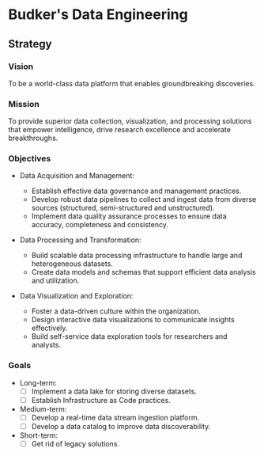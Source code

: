 # Budker's Data Engineering

## Strategy

### Vision

To be a world-class data platform that enables groundbreaking discoveries.

### Mission

To provide superior data collection, visualization, and processing solutions that empower intelligence, drive research
excellence and accelerate breakthroughs.

### Objectives

- Data Acquisition and Management:
    - Establish effective data governance and management practices.
    - Develop robust data pipelines to collect and ingest data from diverse sources (structured, semi-structured and
      unstructured).
    - Implement data quality assurance processes to ensure data accuracy, completeness and consistency.

- Data Processing and Transformation:
    - Build scalable data processing infrastructure to handle large and heterogeneous datasets.
    - Create data models and schemas that support efficient data analysis and utilization.

- Data Visualization and Exploration:
    - Foster a data-driven culture within the organization.
    - Design interactive data visualizations to communicate insights effectively.
    - Build self-service data exploration tools for researchers and analysts.

### Goals

- Long-term:
  - [ ] Implement a data lake for storing diverse datasets.
  - [ ] Establish Infrastructure as Code practices.

- Medium-term:
  - [ ] Develop a real-time data stream ingestion platform.
  - [ ] Develop a data catalog to improve data discoverability.

- Short-term:
  - [ ] Get rid of legacy solutions.
